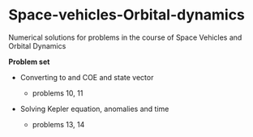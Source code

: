 # Space-vehicles-Orbital-dynamics
Numerical solutions for problems in the course of Space Vehicles and Orbital Dynamics

**Problem set**
- Converting to and COE and state vector
    - problems 10, 11

- Solving Kepler equation, anomalies and time
    - problems 13, 14